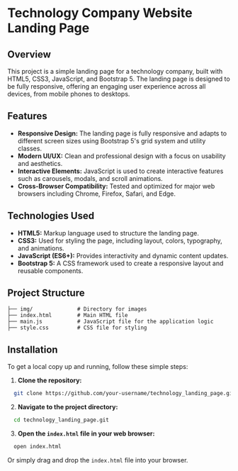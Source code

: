 # Technology Company Website Landing Page

## Overview

This project is a simple landing page for a technology company, built with HTML5, CSS3, JavaScript, and Bootstrap 5. The landing page is designed to be fully responsive, offering an engaging user experience across all devices, from mobile phones to desktops.

## Features

- **Responsive Design:** The landing page is fully responsive and adapts to different screen sizes using Bootstrap 5's grid system and utility classes.
- **Modern UI/UX:** Clean and professional design with a focus on usability and aesthetics.
- **Interactive Elements:** JavaScript is used to create interactive features such as carousels, modals, and scroll animations.
- **Cross-Browser Compatibility:** Tested and optimized for major web browsers including Chrome, Firefox, Safari, and Edge.

## Technologies Used

- **HTML5:** Markup language used to structure the landing page.
- **CSS3:** Used for styling the page, including layout, colors, typography, and animations.
- **JavaScript (ES6+):** Provides interactivity and dynamic content updates.
- **Bootstrap 5:** A CSS framework used to create a responsive layout and reusable components.

## Project Structure

```plaintext
├── img/              # Directory for images
├── index.html        # Main HTML file
├── main.js           # JavaScript file for the application logic
├── style.css         # CSS file for styling
```

## Installation

To get a local copy up and running, follow these simple steps:

1. **Clone the repository:**

  ```bash
    git clone https://github.com/your-username/technology_landing_page.git
  ```

2. **Navigate to the project directory:**

  ```bash
    cd technology_landing_page.git
  ```

3. **Open the `index.html` file in your web browser:**

  ```bash
    open index.html
  ```

Or simply drag and drop the `index.html` file into your browser.
